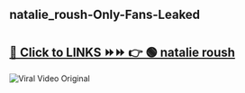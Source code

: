 
 ## natalie_roush-Only-Fans-Leaked

# <h2><a href="https://clipsfans.com/natalie_roush&ref=git">🔗 Click to LINKS ⏩⏩ 👉 🟢 natalie roush </a></h2>

<a href="https://clipsfans.com/natalie_roush&ref=git" rel="nofollow" data-target="animated-image.originalLink"><img src="https://i.ibb.co.com/xMMVF88/686577567.gif" alt="Viral Video Original" style="max-width: 100%; display: inline-block;" data-target="animated-image.originalImage"></a>
